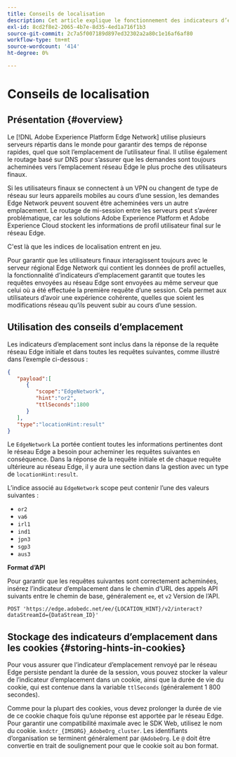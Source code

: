 ```yaml
---
title: Conseils de localisation
description: Cet article explique le fonctionnement des indicateurs d’emplacement dans l’API Edge Network Server, de sorte que les demandes des utilisateurs finaux puissent toujours être acheminées vers le même serveur.
exl-id: 8cd2f8e2-2065-4b7e-8d35-4ed1a716f1b3
source-git-commit: 2c7a5f007189d897ed32302a2a80c1e16af6af80
workflow-type: tm+mt
source-wordcount: '414'
ht-degree: 0%

---
```


# Conseils de localisation

## Présentation {#overview}

Le [!DNL Adobe Experience Platform Edge Network] utilise plusieurs serveurs répartis dans le monde pour garantir des temps de réponse rapides, quel que soit l’emplacement de l’utilisateur final. Il utilise également le routage basé sur DNS pour s’assurer que les demandes sont toujours acheminées vers l’emplacement réseau Edge le plus proche des utilisateurs finaux.

Si les utilisateurs finaux se connectent à un VPN ou changent de type de réseau sur leurs appareils mobiles au cours d’une session, les demandes Edge Network peuvent souvent être acheminées vers un autre emplacement. Le routage de mi-session entre les serveurs peut s’avérer problématique, car les solutions Adobe Experience Platform et Adobe Experience Cloud stockent les informations de profil utilisateur final sur le réseau Edge.

C&#39;est là que les indices de localisation entrent en jeu.

Pour garantir que les utilisateurs finaux interagissent toujours avec le serveur régional Edge Network qui contient les données de profil actuelles, la fonctionnalité d’indicateurs d’emplacement garantit que toutes les requêtes envoyées au réseau Edge sont envoyées au même serveur que celui où a été effectuée la première requête d’une session. Cela permet aux utilisateurs d’avoir une expérience cohérente, quelles que soient les modifications réseau qu’ils peuvent subir au cours d’une session.

## Utilisation des conseils d’emplacement

Les indicateurs d’emplacement sont inclus dans la réponse de la requête réseau Edge initiale et dans toutes les requêtes suivantes, comme illustré dans l’exemple ci-dessous :

```json
{
   "payload":[
      {
         "scope":"EdgeNetwork",
         "hint":"or2",
         "ttlSeconds":1800
      }
   ],
   "type":"locationHint:result"
}
```

Le `EdgeNetwork` La portée contient toutes les informations pertinentes dont le réseau Edge a besoin pour acheminer les requêtes suivantes en conséquence. Dans la réponse de la requête initiale et de chaque requête ultérieure au réseau Edge, il y aura une section dans la gestion avec un type de `locationHint:result`.

L’indice associé au `EdgeNetwork` scope peut contenir l’une des valeurs suivantes :

* `or2`
* `va6`
* `irl1`
* `ind1`
* `jpn3`
* `sgp3`
* `aus3`

**Format d’API**

Pour garantir que les requêtes suivantes sont correctement acheminées, insérez l’indicateur d’emplacement dans le chemin d’URL des appels API suivants entre le chemin de base, généralement `ee`, et `v2` Version de l’API.

```http
POST 'https://edge.adobedc.net/ee/{LOCATION_HINT}/v2/interact?dataStreamId={DataStream_ID}'
```

## Stockage des indicateurs d’emplacement dans les cookies {#storing-hints-in-cookies}

Pour vous assurer que l’indicateur d’emplacement renvoyé par le réseau Edge persiste pendant la durée de la session, vous pouvez stocker la valeur de l’indicateur d’emplacement dans un cookie, ainsi que la durée de vie du cookie, qui est contenue dans la variable `ttlSeconds` (généralement 1 800 secondes).

Comme pour la plupart des cookies, vous devez prolonger la durée de vie de ce cookie chaque fois qu’une réponse est apportée par le réseau Edge. Pour garantir une compatibilité maximale avec le SDK Web, utilisez le nom du cookie. `kndctr_{IMSORG}_AdobeOrg_cluster`. Les identifiants d’organisation se terminent généralement par `@AdobeOrg`. Le `@` doit être convertie en trait de soulignement pour que le cookie soit au bon format.

